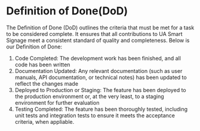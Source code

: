 # Definition of Done(DoD)

The Definition of Done (DoD) outlines the criteria that must be met for a task to be considered complete. It ensures that all contributions to UA Smart Signage meet a consistent standard of quality and completeness. Below is our Definition of Done:

1. Code Completed: The development work has been finished, and all code has been written
2. Documentation Updated: Any relevant documentation (such as user manuals, API documentation, or technical notes) has been updated to reflect the changes made
3. Deployed to Production or Staging: The feature has been deployed to the production environment or, at the very least, to a staging environment for further evaluation
4. Testing Completed: The feature has been thoroughly tested, including unit tests and integration tests to ensure it meets the acceptance criteria, when appliable.
